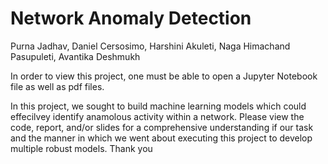 # Network Anomaly Detection 

Purna Jadhav, Daniel Cersosimo, Harshini Akuleti, Naga Himachand Pasupuleti, Avantika
Deshmukh


In order to view this project, one must be able to open a Jupyter Notebook file as well as pdf files.


In this project, we sought to build machine learning models which could effecilvey identify anamolous activity within a network. Please view the code, report, and/or slides for a comprehensive 
understanding if our task and the manner in which we went about executing this project to develop multiple robust models. Thank you

